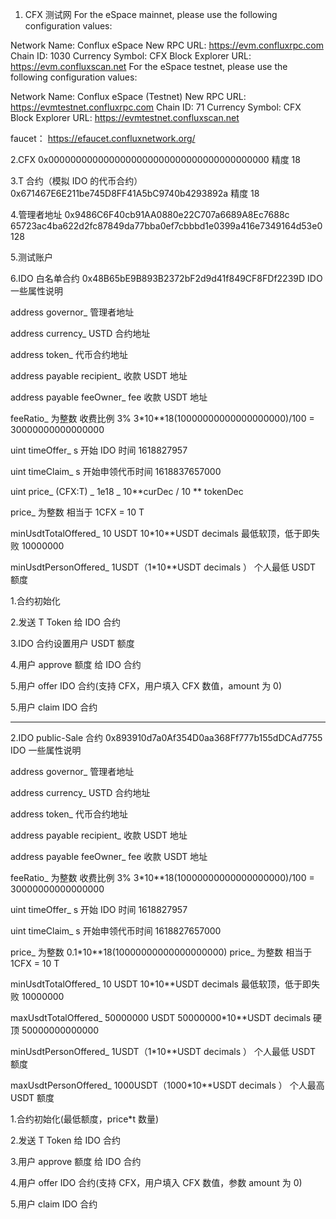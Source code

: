 1. CFX 测试网
   For the eSpace mainnet, please use the following configuration values:

Network Name: Conflux eSpace
New RPC URL: https://evm.confluxrpc.com
Chain ID: 1030
Currency Symbol: CFX
Block Explorer URL: https://evm.confluxscan.net
For the eSpace testnet, please use the following configuration values:

Network Name: Conflux eSpace (Testnet)
New RPC URL: https://evmtestnet.confluxrpc.com
Chain ID: 71
Currency Symbol: CFX
Block Explorer URL: https://evmtestnet.confluxscan.net

faucet：
https://efaucet.confluxnetwork.org/

2.CFX
0x0000000000000000000000000000000000000000
精度 18

3.T 合约（模拟 IDO 的代币合约）
0x671467E6E211be745D8FF41A5bC9740b4293892a
精度 18

4.管理者地址
0x9486C6F40cb91AA0880e22C707a6689A8Ec7688c
65723ac4ba622d2fc87849da77bba0ef7cbbbd1e0399a416e7349164d53e0128

5.测试账户

6.IDO 白名单合约
0x48B65bE9B893B2372bF2d9d41f849CF8FDf2239D
IDO 一些属性说明

address governor\_ 管理者地址

address currency\_ USTD 合约地址

address token\_ 代币合约地址

address payable recipient\_ 收款 USDT 地址

address payable feeOwner\_ fee 收款 USDT 地址

feeRatio\_ 为整数 收费比例 3% 3\*10\*\*18(10000000000000000000)/100 = 30000000000000000

uint timeOffer\_ s 开始 IDO 时间 1618827957

uint timeClaim\_ s 开始申领代币时间 1618837657000

uint price\_ (CFX:T) _ 1e18 _ 10**curDec / 10 ** tokenDec

price\_ 为整数 相当于 1CFX = 10 T

minUsdtTotalOffered\_ 10 USDT 10\*10\*\*USDT decimals 最低软顶，低于即失败 10000000

minUsdtPersonOffered\_ 1USDT（1\*10\*\*USDT decimals ） 个人最低 USDT 额度

1.合约初始化

2.发送 T Token 给 IDO 合约

3.IDO 合约设置用户 USDT 额度

4.用户 approve 额度 给 IDO 合约

5.用户 offer IDO 合约(支持 CFX，用户填入 CFX 数值，amount 为 0)

5.用户 claim IDO 合约

---

2.IDO public-Sale 合约
0x893910d7a0Af354D0aa368Ff777b155dDCAd7755
IDO 一些属性说明

address governor\_ 管理者地址

address currency\_ USTD 合约地址

address token\_ 代币合约地址

address payable recipient\_ 收款 USDT 地址

address payable feeOwner\_ fee 收款 USDT 地址

feeRatio\_ 为整数 收费比例 3% 3\*10\*\*18(10000000000000000000)/100 = 30000000000000000

uint timeOffer\_ s 开始 IDO 时间 1618827957

uint timeClaim\_ s 开始申领代币时间 1618827657000

price\_ 为整数 0.1\*10\*\*18(10000000000000000000)
price\_ 为整数 相当于 1CFX = 10 T

minUsdtTotalOffered\_ 10 USDT 10\*10\*\*USDT decimals 最低软顶，低于即失败 10000000

maxUsdtTotalOffered\_ 50000000 USDT 50000000\*10\*\*USDT decimals 硬顶 50000000000000

minUsdtPersonOffered\_ 1USDT（1\*10\*\*USDT decimals ） 个人最低 USDT 额度

maxUsdtPersonOffered\_ 1000USDT（1000\*10\*\*USDT decimals ） 个人最高 USDT 额度

1.合约初始化(最低额度，price\*t 数量)

2.发送 T Token 给 IDO 合约

3.用户 approve 额度 给 IDO 合约

4.用户 offer IDO 合约(支持 CFX，用户填入 CFX 数值，参数 amount 为 0)

5.用户 claim IDO 合约
